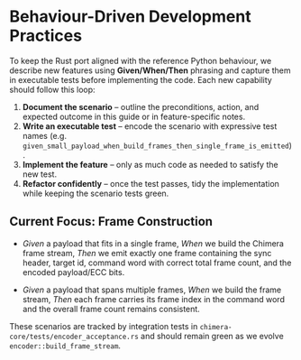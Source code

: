 # Behaviour-Driven Development Practices

To keep the Rust port aligned with the reference Python behaviour, we describe
new features using **Given/When/Then** phrasing and capture them in executable
tests before implementing the code. Each new capability should follow this
loop:

1. **Document the scenario** – outline the preconditions, action, and expected
   outcome in this guide or in feature-specific notes.
2. **Write an executable test** – encode the scenario with expressive test names
   (e.g. `given_small_payload_when_build_frames_then_single_frame_is_emitted`).
3. **Implement the feature** – only as much code as needed to satisfy the new
   test.
4. **Refactor confidently** – once the test passes, tidy the implementation
   while keeping the scenario tests green.

## Current Focus: Frame Construction

- *Given* a payload that fits in a single frame,
  *When* we build the Chimera frame stream,
  *Then* we emit exactly one frame containing the sync header, target id,
  command word with correct total frame count, and the encoded payload/ECC bits.

- *Given* a payload that spans multiple frames,
  *When* we build the frame stream,
  *Then* each frame carries its frame index in the command word and the overall
  frame count remains consistent.

These scenarios are tracked by integration tests in
`chimera-core/tests/encoder_acceptance.rs` and should remain green as we evolve
`encoder::build_frame_stream`.
